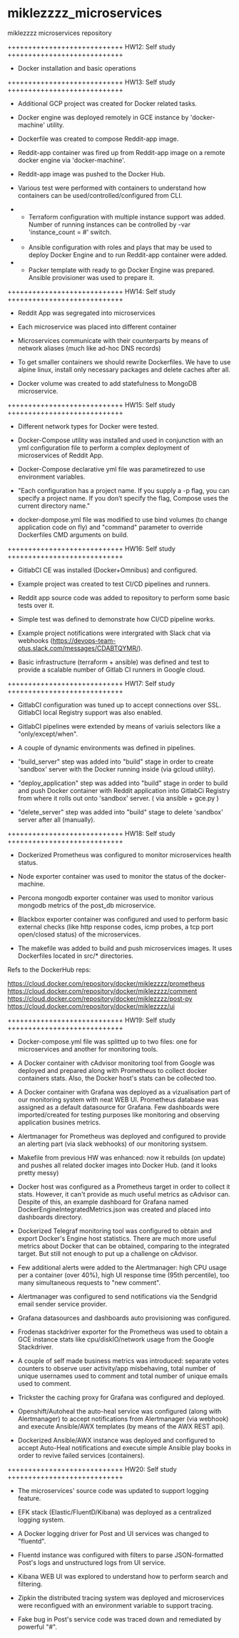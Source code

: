 # miklezzzz_microservices
miklezzzz microservices repository

++++++++++++++++++++++++++++
HW12: Self study
++++++++++++++++++++++++++++

- Docker installation and basic operations

++++++++++++++++++++++++++++
HW13: Self study
++++++++++++++++++++++++++++

- Additional GCP project was created for Docker related tasks.

- Docker engine was deployed remotely in GCE instance by 'docker-machine' utility.

- Dockerfile was created to compose Reddit-app image.

- Reddit-app container was fired up from Reddit-app image on a remote docker engine via 'docker-machine'.

- Reddit-app image was pushed to the Docker Hub.

- Various test were performed with containers to understand how containers can be used/controlled/configured from CLI.

- * Terraform configuration with multiple instance support was added. Number of running instances can be controlled by -var 'instance_count = #' switch.

- * Ansible configuration with roles and plays that may be used to deploy Docker Engine and to run Reddit-app container were added.

- * Packer template with ready to go Docker Engine was prepared. Ansible provisioner was used to prepare it.

++++++++++++++++++++++++++++
HW14: Self study
++++++++++++++++++++++++++++

- Reddit App was segregated into microservices

- Each microservice was placed into different container

- Microservices communicate with their counterparts by means of network aliases (much like ad-hoc DNS records)

- To get smaller containers we should rewrite Dockerfiles. We have to use alpine linux, install only necessary packages and delete caches after all.

- Docker volume was created to add statefulness to MongoDB microservice.

++++++++++++++++++++++++++++
HW15: Self study
++++++++++++++++++++++++++++

- Different network types for Docker were tested.

- Docker-Compose utility was installed and used in conjunction with an yml configuration file to perform a complex deployment of microservices of Reddit App.

- Docker-Compose declarative yml file was parametirezed to use environment variables.

- "Each configuration has a project name. If you supply a -p flag, you can specify a project name. If you don’t specify the flag, Compose uses the current directory name."

- docker-dompose.yml file was modified to use bind volumes (to change application code on fly) and "command" parameter to override Dockerfiles CMD arguments on build.

++++++++++++++++++++++++++++
HW16: Self study
++++++++++++++++++++++++++++

- GitlabCI CE was installed (Docker+Omnibus) and configured.

- Example project was created to test CI/CD pipelines and runners.

- Reddit app source code was added to repository to perform some basic tests over it.

- Simple test was defined to demonstrate how CI/CD pipeline works.

- Example project notifications were intergrated with Slack chat via webhooks (https://devops-team-otus.slack.com/messages/CDABTQYMR/).

- Basic infrastructure (terraform + ansible) was defined and test to provide a scalable number of Gitlab CI runners in Google cloud.

++++++++++++++++++++++++++++
HW17: Self study
++++++++++++++++++++++++++++

- GitlabCI configuration was tuned up to accept connections over SSL. GitlabCI local Registry support was also enabled.

- GitlabCI pipelines were extended by means of variuis selectors like a "only/except/when".

- A couple of dynamic environments was defined in pipelines.

- "build_server" step was added into "build" stage in order to create 'sandbox' server with the Docker running inside (via gcloud utility).

- "deploy_application" step was added into "build" stage in order to build and push Docker container with Reddit application into GitlabCi Registry from where it rolls out onto 'sandbox' server. ( via ansible + gce.py )

- "delete_server" step was added into "build" stage to delete 'sandbox' server after all (manually).

++++++++++++++++++++++++++++
HW18: Self study
++++++++++++++++++++++++++++

- Dockerized Prometheus was configured to monitor microservices health status.

- Node exporter container was used to monitor the status of the docker-machine.

- Percona mongodb exporter container was used to monitor various mongodb metrics of the post_db microservice.

- Blackbox exporter container was configured and used to perform basic external checks (like http response codes, icmp probes, a tcp port open/closed status) of the microservices.

- The makefile was added to build and push microservices images. It uses Dockerfiles located in src/* directories.

Refs to the DockerHub reps:

https://cloud.docker.com/repository/docker/miklezzzz/prometheus
https://cloud.docker.com/repository/docker/miklezzzz/comment
https://cloud.docker.com/repository/docker/miklezzzz/post-py
https://cloud.docker.com/repository/docker/miklezzzz/ui

++++++++++++++++++++++++++++
HW19: Self study
++++++++++++++++++++++++++++

- Docker-compose.yml file was splitted up to two files: one for microservices and another for monitoring tools.

- A Docker container with cAdvisor monitoring tool from Google was deployed and prepared along with Prometheus to collect docker containers stats. Also, the Docker host's stats can be collected too.

- A Docker container with Grafana was deployed as a vizualisation part of our monitoring system with neat WEB UI. Prometheus database was assigned as a default datasource for Grafana. Few dashboards were imported/created for testing purposes like monitoring and observing application busines metrics.

- Alertmanager for Prometheus was deployed and configured to provide an alerting part (via slack webhooks) of our monitoring systsem.

- Makefile from previous HW was enhanced: now it rebuilds (on update) and pushes all related docker images into Docker Hub. (and it looks pretty messy)

- Docker host was configured as a Prometheus target in order to collect it stats. However, it can't provide as much useful metrics as cAdvisor can. Despite of this, an example dashboard for Grafana named DockerEngineIntegratedMetrics.json was created and placed into dashboards directory.

- Dockerized Telegraf monitoring tool was configured to obtain and export Docker's Engine host statistics. There are much more useful metrics about Docker that can be obtained, comparing to the integrated target. But still not enough to put up a challenge on cAdvisor.

- Few additional alerts were added to the Alertmanager: high CPU usage per a container (over 40%), high UI response time (95th percentile), too many simultaneous requests to "new comment".

- Alertmanager was configured to send notifications via the Sendgrid email sender service provider.

- Grafana datasources and dashboards auto provisioning was configured.

- Frodenas stackdriver exporter for the Prometheus was used to obtain a GCE instance stats like cpu/diskIO/network usage from the Google Stackdriver. 

- A couple of self made business metrics was introduced: separate votes counters to observe user activity/app misbehaving, total number of unique usernames used to comment and total number of unique emails used to comment.

- Trickster the caching proxy for Grafana was configured and deployed.

- Openshift/Autoheal the auto-heal service was configured (along with Alertmanager) to accept notifications from Alertmanager (via webhook) and execute Ansible/AWX templates (by means of the AWX REST api).

- Dockerized Ansible/AWX instance was deployed and configured to accept Auto-Heal notifications and execute simple Ansible play books in order to revive failed services (containers).


++++++++++++++++++++++++++++
HW20: Self study
++++++++++++++++++++++++++++

- The microservices' source code was updated to support logging feature.

- EFK stack (Elastic/FluentD/Kibana) was deployed as a centralized logging system.

- A Docker logging driver for Post and UI services was changed to "fluentd".

- Fluentd instance was configured with filters to parse JSON-formatted Post's logs and unstructured logs from UI service.

- Kibana WEB UI was explored to understand how to perform search and filtering.

- Zipkin the distributed tracing system was deployed and microservices were reconfigued with an environment variable to support tracing.

- Fake bug in Post's service code was traced down and remediated by powerful "#".

